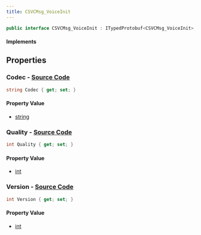 ```yaml
---
title: CSVCMsg_VoiceInit
---
```


```csharp
public interface CSVCMsg_VoiceInit : ITypedProtobuf<CSVCMsg_VoiceInit>, INativeHandle, INetMessage<CSVCMsg_VoiceInit>, IDisposable
```

#### Implements

## Properties

### **Codec** - [Source Code](https://github.com/swiftly-solution/swiftlys2/blob/main/managed/src/SwiftlyS2.Generated/Protobufs/Interfaces/CSVCMsg_VoiceInit.cs#L21)

```csharp
string Codec { get; set; }
```

#### Property Value

- [string](https://learn.microsoft.com/dotnet/api/system.string)

### **Quality** - [Source Code](https://github.com/swiftly-solution/swiftlys2/blob/main/managed/src/SwiftlyS2.Generated/Protobufs/Interfaces/CSVCMsg_VoiceInit.cs#L18)

```csharp
int Quality { get; set; }
```

#### Property Value

- [int](https://learn.microsoft.com/dotnet/api/system.int32)

### **Version** - [Source Code](https://github.com/swiftly-solution/swiftlys2/blob/main/managed/src/SwiftlyS2.Generated/Protobufs/Interfaces/CSVCMsg_VoiceInit.cs#L24)

```csharp
int Version { get; set; }
```

#### Property Value

- [int](https://learn.microsoft.com/dotnet/api/system.int32)

